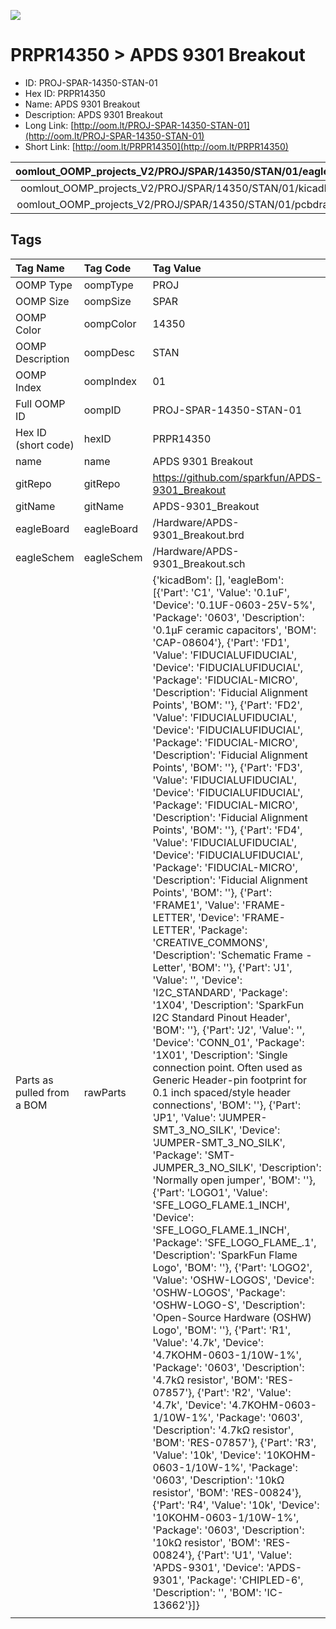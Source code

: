 


  
![][im]
# PRPR14350 > APDS 9301 Breakout

- ID: PROJ-SPAR-14350-STAN-01
- Hex ID: PRPR14350
- Name: APDS 9301 Breakout
- Description: APDS 9301 Breakout
- Long Link: [http://oom.lt/PROJ-SPAR-14350-STAN-01](http://oom.lt/PROJ-SPAR-14350-STAN-01)
- Short Link: [http://oom.lt/PRPR14350](http://oom.lt/PRPR14350)
  

|oomlout_OOMP_projects_V2/PROJ/SPAR/14350/STAN/01/eagleImage.png|oomlout_OOMP_projects_V2/PROJ/SPAR/14350/STAN/01/eagleSchemImage.png|oomlout_OOMP_projects_V2/PROJ/SPAR/14350/STAN/01/kicadPcb3dFront.png|oomlout_OOMP_projects_V2/PROJ/SPAR/14350/STAN/01/kicadPcb3dBack.png|
| :---: | :---: | :---: | :---: |
|oomlout_OOMP_projects_V2/PROJ/SPAR/14350/STAN/01/kicadPcb3d.png|oomlout_OOMP_projects_V2/PROJ/SPAR/14350/STAN/01/bomBack.png|oomlout_OOMP_projects_V2/PROJ/SPAR/14350/STAN/01/bomFront.png|oomlout_OOMP_projects_V2/PROJ/SPAR/14350/STAN/01/pcbdraw.svg|
|oomlout_OOMP_projects_V2/PROJ/SPAR/14350/STAN/01/pcbdrawBack.svg||||

## Tags
  

|Tag Name|Tag Code|Tag Value|
| :--- | :--- | :--- |
|OOMP Type|oompType|PROJ|
|OOMP Size|oompSize|SPAR|
|OOMP Color|oompColor|14350|
|OOMP Description|oompDesc|STAN|
|OOMP Index|oompIndex|01|
|Full OOMP ID|oompID|PROJ-SPAR-14350-STAN-01|
|Hex ID (short code)|hexID|PRPR14350|
|name|name|APDS 9301 Breakout|
|gitRepo|gitRepo|https://github.com/sparkfun/APDS-9301_Breakout|
|gitName|gitName|APDS-9301_Breakout|
|eagleBoard|eagleBoard|/Hardware/APDS-9301_Breakout.brd|
|eagleSchem|eagleSchem|/Hardware/APDS-9301_Breakout.sch|
|Parts as pulled from a BOM|rawParts|{'kicadBom': [], 'eagleBom': [{'Part': 'C1', 'Value': '0.1uF', 'Device': '0.1UF-0603-25V-5%', 'Package': '0603', 'Description': '0.1µF ceramic capacitors', 'BOM': 'CAP-08604'}, {'Part': 'FD1', 'Value': 'FIDUCIALUFIDUCIAL', 'Device': 'FIDUCIALUFIDUCIAL', 'Package': 'FIDUCIAL-MICRO', 'Description': 'Fiducial Alignment Points', 'BOM': ''}, {'Part': 'FD2', 'Value': 'FIDUCIALUFIDUCIAL', 'Device': 'FIDUCIALUFIDUCIAL', 'Package': 'FIDUCIAL-MICRO', 'Description': 'Fiducial Alignment Points', 'BOM': ''}, {'Part': 'FD3', 'Value': 'FIDUCIALUFIDUCIAL', 'Device': 'FIDUCIALUFIDUCIAL', 'Package': 'FIDUCIAL-MICRO', 'Description': 'Fiducial Alignment Points', 'BOM': ''}, {'Part': 'FD4', 'Value': 'FIDUCIALUFIDUCIAL', 'Device': 'FIDUCIALUFIDUCIAL', 'Package': 'FIDUCIAL-MICRO', 'Description': 'Fiducial Alignment Points', 'BOM': ''}, {'Part': 'FRAME1', 'Value': 'FRAME-LETTER', 'Device': 'FRAME-LETTER', 'Package': 'CREATIVE_COMMONS', 'Description': 'Schematic Frame - Letter', 'BOM': ''}, {'Part': 'J1', 'Value': '', 'Device': 'I2C_STANDARD', 'Package': '1X04', 'Description': 'SparkFun I2C Standard Pinout Header', 'BOM': ''}, {'Part': 'J2', 'Value': '', 'Device': 'CONN_01', 'Package': '1X01', 'Description': 'Single connection point. Often used as Generic Header-pin footprint for 0.1 inch spaced/style header connections', 'BOM': ''}, {'Part': 'JP1', 'Value': 'JUMPER-SMT_3_NO_SILK', 'Device': 'JUMPER-SMT_3_NO_SILK', 'Package': 'SMT-JUMPER_3_NO_SILK', 'Description': 'Normally open jumper', 'BOM': ''}, {'Part': 'LOGO1', 'Value': 'SFE_LOGO_FLAME.1_INCH', 'Device': 'SFE_LOGO_FLAME.1_INCH', 'Package': 'SFE_LOGO_FLAME_.1', 'Description': 'SparkFun Flame Logo', 'BOM': ''}, {'Part': 'LOGO2', 'Value': 'OSHW-LOGOS', 'Device': 'OSHW-LOGOS', 'Package': 'OSHW-LOGO-S', 'Description': 'Open-Source Hardware (OSHW) Logo', 'BOM': ''}, {'Part': 'R1', 'Value': '4.7k', 'Device': '4.7KOHM-0603-1/10W-1%', 'Package': '0603', 'Description': '4.7kΩ resistor', 'BOM': 'RES-07857'}, {'Part': 'R2', 'Value': '4.7k', 'Device': '4.7KOHM-0603-1/10W-1%', 'Package': '0603', 'Description': '4.7kΩ resistor', 'BOM': 'RES-07857'}, {'Part': 'R3', 'Value': '10k', 'Device': '10KOHM-0603-1/10W-1%', 'Package': '0603', 'Description': '10kΩ resistor', 'BOM': 'RES-00824'}, {'Part': 'R4', 'Value': '10k', 'Device': '10KOHM-0603-1/10W-1%', 'Package': '0603', 'Description': '10kΩ resistor', 'BOM': 'RES-00824'}, {'Part': 'U1', 'Value': 'APDS-9301', 'Device': 'APDS-9301', 'Package': 'CHIPLED-6', 'Description': '', 'BOM': 'IC-13662'}]}|
||||



[im]: PROJ/SPAR/14350/STAN/01/kicadPcb3d_450.png
